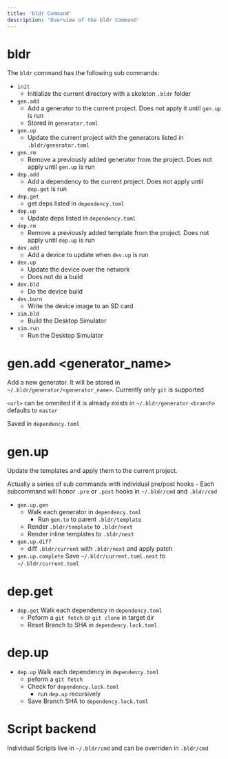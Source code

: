 ```yaml
---
title: 'bldr Command'
description: 'Overview of the bldr Command'
---
```


# bldr

The `bldr` command has the following sub commands:
- `init`
    - Initialize the current directory with a skeleton `.bldr` folder
- `gen.add` 
    - Add a generator to the current project.  Does not apply it until `gen.up` is run
    - Stored in `generator.toml`
- `gen.up` 
    - Update the current project with the generators listed in `.bldr/generator.toml`
- `gen.rm`
    - Remove a previously added generator from the project.  Does not apply until `gen.up` is run
- `dep.add`
    - Add a dependency to the current project.  Does not apply until `dep.get` is run
- `dep.get`
    - get deps listed in `dependency.toml`
- `dep.up`
    - Update deps listed in `dependency.toml`
- `dep.rm`
    - Remove a previously added template from the project.  Does not apply until `dep.up` is run
- `dev.add`
    - Add a device to update when `dev.up` is run
- `dev.up`
    - Update the device over the network
    - Does not do a build 
- `dev.bld` 
    - Do the device build
- `dev.burn`
    - Write the device image to an SD card
- `sim.bld`
    - Build the Desktop Simulator
- `sim.run`
    - Run the Desktop Simulator 

# gen.add <generator_name> <url> <branch>

Add a new generator.  It will be stored in `~/.bldr/generator/<generator_name>`.  Currently only `git` is supported

`<url>` can be ommited if it is already exists in `~/.bldr/generator`
`<branch>` defaults to `master`

Saved in `dependency.toml`

# gen.up

Update the templates and apply them to the current project.

Actually a series of sub commands with individual pre/post hooks
    - Each subcommand will honor `.pre` or `.post` hooks in `~/.bldr/cmd` and `.bldr/cmd`

* `gen.up.gen` 
    - Walk each generator in `dependency.toml`
        - Run `gen.to` to parent `.bldr/template`
    - Render `.bldr/template` to `.bldr/next`
    - Render inline templates to `.bldr/next`
* `gen.up.diff` 
    - diff `.bldr/current` with `.bldr/next` and apply patch
* `gen.up.complete` 
    Save `~/.bldr/current.toml.next` to `~/.bldr/current.toml`

# dep.get

* `dep.get` Walk each dependency in `dependency.toml`
    - Peform a `git fetch` or `git clone` in target dir
    - Reset Branch to SHA in `dependency.lock.toml`

# dep.up

* `dep.up` Walk each dependency in `dependency.toml`
    - peform a `git fetch`
    - Check for `dependency.lock.toml`
        - run `dep.up` recursively
    - Save Branch SHA to `dependency.lock.toml`

# Script backend

Individual Scripts live in `~/.bldr/cmd` and can be overriden in `.bldr/cmd` 
